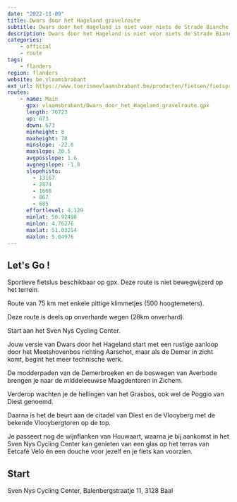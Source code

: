 ```yaml
---
date: "2022-11-09"
title: Dwars door het Hageland gravelroute
subtitle: Dwars door het Hageland is niet voor niets de Strade Bianche van het Noorden
description: Dwars door het Hageland is niet voor niets de Strade Bianche van het Noorden. Op deze gravelroute ontdek je de meest uitdagende gravelpassages uit de wedstrijd doorheen de mooiste landschappen van Hageland. Een must voor elke gravelfan.
categories:
    - official
    - route
tags:
    - flanders
region: flanders
website: be.vlaamsbrabant
ext_url: https://www.toerismevlaamsbrabant.be/producten/fietsen/fietsproducten/dwars-door-het-hageland-gravelroute/index.html
routes:
    - name: Main
      gpx: vlaamsbrabant/Dwars_door_het_Hageland_gravelroute.gpx
      length: 76723
      up: 673
      down: 673
      minheight: 8
      maxheight: 78
      minslope: -22.6
      maxslope: 20.5
      avgposslope: 1.6
      avgnegslope: -1.8
      slopehisto:
        - 13167
        - 2874
        - 1668
        - 867
        - 685
      effortlevel: 4.129
      minlat: 50.92498
      minlon: 4.76276
      maxlat: 51.03254
      maxlon: 5.04976
---
```


## Let's Go ! 

Sportieve fietslus beschikbaar op gpx. Deze route is niet bewegwijzerd op het terrein.

Route van 75 km met enkele pittige klimmetjes (500 hoogtemeters).

Deze route is deels op onverharde wegen (28km onverhard).

Start aan het Sven Nys Cycling Center.

Jouw versie van Dwars door het Hageland start met een rustige aanloop door het Meetshovenbos richting Aarschot, maar als de Demer in zicht komt, begint het meer technische werk.

De modderpaden van de Demerbroeken en de boswegen van Averbode brengen je naar de middeleeuwse Maagdentoren in Zichem.

Verderop wachten je de hellingen van het Grasbos, ook wel de Poggio van Diest genoemd.

Daarna is het de beurt aan de citadel van Diest en de Vlooyberg met de bekende Vlooybergtoren op de top.

Je passeert  nog  de wijnflanken van Houwaart, waarna je bij aankomst in het Sven Nys Cycling Center kan genieten van een glas op het terras van Eetcafé Velo én een douche voor jezelf en je fiets kan voorzien.

## Start

Sven Nys Cycling Center, Balenbergstraatje 11, 3128 Baal
